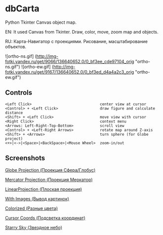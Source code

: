 dbCarta
=========

Python Tkinter Canvas object map.

EN: It used Canvas from Tkinter. Draw, color, move, zoom map and objects.

RU: Карта-Навигатор с проекциями. Рисование, масштабирование объектов. 

![ortho-ns.gif] (http://img-fotki.yandex.ru/get/9066/136640652.0/0_bf3ee_cde97104_orig "ortho-ns.gif")
![ortho-ew.gif] (http://img-fotki.yandex.ru/get/9167/136640652.0/0_bf3ed_d4a4a2c3_orig "ortho-ew.gif")

## Controls

    <Left Click>                               center view at cursor
    <Control> + <Left Click>                   draw figure and calculate distance
    <Shift> + <Left Click>                     move view with cursor
    <Right Click>                              context menu
    <Arrows: Left-Right-Top-Bottom>            scroll view
    <Control> + <Left-Right Arrows>            rotate map around Z-axis
    <Shift> + <Arrows>                         turn sphere (for Globe project)
    <+>|<->|<Space>|<BackSpace>|<Mouse Wheel>  zoom-in/out

## Screenshots

[Globe Projection (Проекция Сфера/Глобус)](https://github.com/egaxegax/dbCarta/wiki/Globe-Projection)

[Mercator Projection (Проекция Меркатор)](https://github.com/egaxegax/dbCarta/wiki/Mercator-Projection)

[LinearProjection (Плоская проекция)](https://github.com/egaxegax/dbCarta/wiki/Linear-Projection)

[With Images (Вывод картинок)](https://github.com/egaxegax/dbCarta/wiki/With-Images)

[Colorized (Разные цвета)](https://github.com/egaxegax/dbCarta/wiki/Colorized)

[Cursor Coords (Подсветка координат)](https://github.com/egaxegax/dbCarta/wiki/Cursor-Coords)

[Starry Sky (Звездное небо)](https://github.com/egaxegax/dbCarta/wiki/Starry-Sky)
